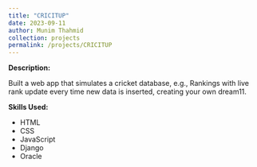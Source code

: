 ```yaml
---
title: "CRICITUP"
date: 2023-09-11
author: Munim Thahmid
collection: projects
permalink: /projects/CRICITUP
---
```


**Description:**

Built a web app that simulates a cricket database, e.g., Rankings with live rank update every time new data is inserted, creating your own dream11.

**Skills Used:**

- HTML
- CSS
- JavaScript
- Django
- Oracle
